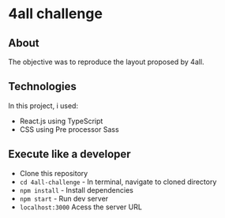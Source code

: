 # 4all challenge

## About  
The objective was to reproduce the layout proposed by 4all. 

## Technologies  
In this project, i used:

- React.js using TypeScript
- CSS using Pre processor Sass

## Execute like a developer

- Clone this repository
- `cd 4all-challenge` - In terminal, navigate to cloned directory
- `npm install` - Install dependencies
- `npm start` - Run dev server
- `localhost:3000` Acess the server URL